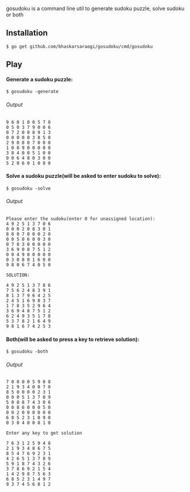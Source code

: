 gosudoku is a command line util to generate sudoku puzzle, solve sudoku or both

## Installation

```
$ go get github.com/bhaskarsaraogi/gosudoku/cmd/gosudoku
```

## Play

#### Generate a sudoku puzzle:
```
$ gosudoku -generate
```
###### Output

    9 6 0 1 0 0 5 7 8 
    0 5 0 3 7 9 0 0 6 
    0 7 2 0 0 8 9 1 3 
    0 0 0 0 0 3 8 5 0 
    2 9 0 8 0 7 0 0 0 
    1 0 8 9 0 0 0 0 0 
    3 8 4 0 0 5 1 0 0 
    0 0 6 4 8 0 3 0 0 
    5 2 0 6 0 1 0 8 0 


#### Solve a sudoku puzzle(will be asked to enter sudoku to solve):
```
$ gosudoku -solve
```
###### Output
```
Please enter the sudoku(enter 0 for unassigned location):
4 9 2 5 1 3 7 0 6 
0 0 0 2 0 8 3 0 1 
8 0 0 7 0 0 0 2 0 
0 0 5 0 6 0 0 3 0 
0 7 8 3 0 0 0 0 0 
3 6 9 0 8 7 5 1 2 
0 0 4 9 0 0 0 0 0 
0 3 0 8 0 1 6 0 0 
9 8 0 6 7 4 0 5 0 
 
SOLUTION:
 
4 9 2 5 1 3 7 8 6 
7 5 6 2 4 8 3 9 1 
8 1 3 7 9 6 4 2 5 
2 4 5 1 6 9 8 3 7 
1 7 8 3 5 2 9 6 4 
3 6 9 4 8 7 5 1 2 
6 2 4 9 3 5 1 7 8 
5 3 7 8 2 1 6 4 9 
9 8 1 6 7 4 2 5 3 

```

#### Both(will be asked to press a key to retrieve solution):
```
$ gosudoku -both
```

###### Output

```
7 0 0 0 0 5 9 0 8 
2 1 9 3 4 0 0 7 0 
8 5 0 0 0 0 2 3 1 
0 0 0 5 1 3 7 0 9 
5 0 0 8 7 4 3 0 6 
0 0 8 6 0 0 0 5 0 
0 0 2 0 0 0 0 0 0 
6 8 5 2 3 1 0 9 0 
0 3 0 4 0 0 8 1 0 
 
Enter any key to get solution
 
7 6 3 1 2 5 9 4 8 
2 1 9 3 4 8 6 7 5 
8 5 4 7 6 9 2 3 1 
4 2 6 5 1 3 7 8 9 
5 9 1 8 7 4 3 2 6 
3 7 8 6 9 2 1 5 4 
1 4 2 9 8 7 5 6 3 
6 8 5 2 3 1 4 9 7 
9 3 7 4 5 6 8 1 2 

```